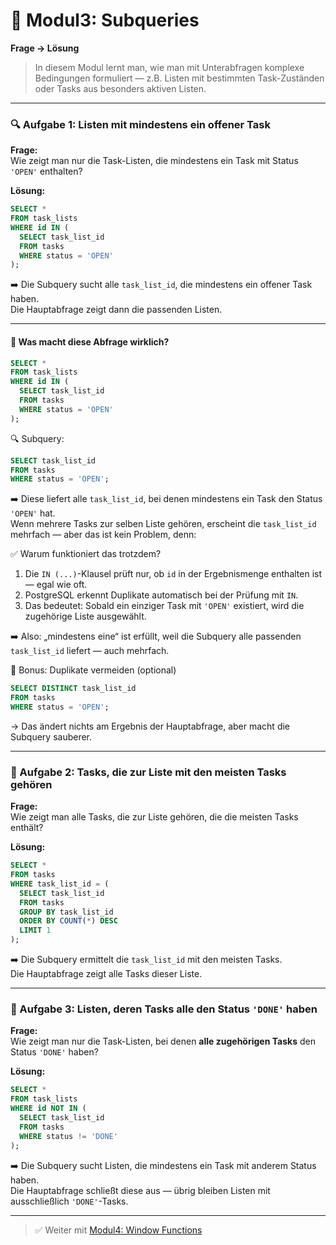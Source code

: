 # 🧠 Modul3: Subqueries  
**Frage → Lösung**

> In diesem Modul lernt man, wie man mit Unterabfragen komplexe Bedingungen formuliert — z.B. Listen mit bestimmten Task-Zuständen oder Tasks aus besonders aktiven Listen.

---

### 🔍 Aufgabe 1: Listen mit mindestens ein offener Task

**Frage:**  
Wie zeigt man nur die Task-Listen, die mindestens ein Task mit Status `'OPEN'` enthalten?

**Lösung:**

```sql
SELECT *
FROM task_lists
WHERE id IN (
  SELECT task_list_id
  FROM tasks
  WHERE status = 'OPEN'
);
```

➡️ Die Subquery sucht alle `task_list_id`, die mindestens ein offener Task haben.  
Die Hauptabfrage zeigt dann die passenden Listen.

---

#### 🧠 Was macht diese Abfrage wirklich?

```sql
SELECT *
FROM task_lists
WHERE id IN (
  SELECT task_list_id
  FROM tasks
  WHERE status = 'OPEN'
);
```

🔍 Subquery:
```sql
SELECT task_list_id
FROM tasks
WHERE status = 'OPEN';
```

➡️ Diese liefert alle `task_list_id`, bei denen mindestens ein Task den Status `'OPEN'` hat.  
Wenn mehrere Tasks zur selben Liste gehören, erscheint die `task_list_id` mehrfach — aber das ist kein Problem, denn:

✅ Warum funktioniert das trotzdem?

1. Die `IN (...)`-Klausel prüft nur, ob `id` in der Ergebnismenge enthalten ist — egal wie oft.
2. PostgreSQL erkennt Duplikate automatisch bei der Prüfung mit `IN`.
3. Das bedeutet: Sobald ein einziger Task mit `'OPEN'` existiert, wird die zugehörige Liste ausgewählt.

➡️ Also: „mindestens eine“ ist erfüllt, weil die Subquery alle passenden `task_list_id` liefert — auch mehrfach.

🧪 Bonus: Duplikate vermeiden (optional)

```sql
SELECT DISTINCT task_list_id
FROM tasks
WHERE status = 'OPEN';
```

→ Das ändert nichts am Ergebnis der Hauptabfrage, aber macht die Subquery sauberer.

---

### 🧠 Aufgabe 2: Tasks, die zur Liste mit den meisten Tasks gehören

**Frage:**  
Wie zeigt man alle Tasks, die zur Liste gehören, die die meisten Tasks enthält?

**Lösung:**

```sql
SELECT *
FROM tasks
WHERE task_list_id = (
  SELECT task_list_id
  FROM tasks
  GROUP BY task_list_id
  ORDER BY COUNT(*) DESC
  LIMIT 1
);
```

➡️ Die Subquery ermittelt die `task_list_id` mit den meisten Tasks.  
Die Hauptabfrage zeigt alle Tasks dieser Liste.

---

### 🧪 Aufgabe 3: Listen, deren Tasks alle den Status `'DONE'` haben

**Frage:**  
Wie zeigt man nur die Task-Listen, bei denen **alle zugehörigen Tasks** den Status `'DONE'` haben?

**Lösung:**

```sql
SELECT *
FROM task_lists
WHERE id NOT IN (
  SELECT task_list_id
  FROM tasks
  WHERE status != 'DONE'
);
```

➡️ Die Subquery sucht Listen, die mindestens ein Task mit anderem Status haben.  
Die Hauptabfrage schließt diese aus — übrig bleiben Listen mit ausschließlich `'DONE'`-Tasks.

---

> ✅ Weiter mit [Modul4: Window Functions](MODUL4.md)